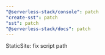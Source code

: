 ```yaml
---
"@serverless-stack/console": patch
"create-sst": patch
"sst": patch
"@serverless-stack/docs": patch
---
```


StaticSite: fix script path
